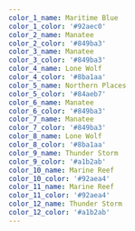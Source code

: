 ```yaml
---
color_1_name: Maritime Blue
color_1_color: '#92aec0'
color_2_name: Manatee
color_2_color: '#849ba3'
color_3_name: Manatee
color_3_color: '#849ba3'
color_4_name: Lone Wolf
color_4_color: '#8ba1aa'
color_5_name: Northern Places
color_5_color: '#84aeb7'
color_6_name: Manatee
color_6_color: '#849ba3'
color_7_name: Manatee
color_7_color: '#849ba3'
color_8_name: Lone Wolf
color_8_color: '#8ba1aa'
color_9_name: Thunder Storm
color_9_color: '#a1b2ab'
color_10_name: Marine Reef
color_10_color: '#92aea4'
color_11_name: Marine Reef
color_11_color: '#92aea4'
color_12_name: Thunder Storm
color_12_color: '#a1b2ab'
---
```


